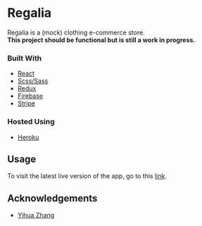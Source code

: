 # Regalia
Regalia is a (mock) clothing e-commerce store. <br/> 
**This project should be functional but is still a work in progress.**

### Built With
  - [React](https://reactjs.org/)
  - [Scss/Sass](https://sass-lang.com/)
  - [Redux](https://redux.js.org/)
  - [Firebase](https://firebase.google.com/)
  - [Stripe](https://stripe.com/gb)

### Hosted Using
  - [Heroku](https://www.heroku.com/)

## Usage
To visit the latest live version of the app, go to this [link](https://regalia-app.herokuapp.com/).

## Acknowledgements
  - [Yihua Zhang](https://github.com/ZhangMYihua)
